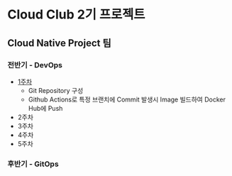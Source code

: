 # Cloud Club 2기 프로젝트

## Cloud Native Project 팀

### 전반기 - DevOps

- [1주차](/tree/week-1)
  - Git Repository 구성
  - Github Actions로 특정 브랜치에 Commit 발생시 Image 빌드하여 Docker Hub에 Push
- 2주차
- 3주차
- 4주차
- 5주차

### 후반기 - GitOps